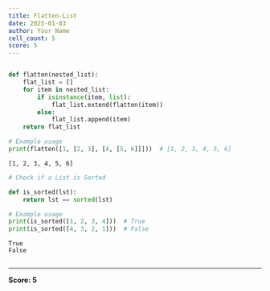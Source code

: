 ```yaml
---
title: Flatten-List
date: 2025-01-03
author: Your Name
cell_count: 5
score: 5
---
```


```python

```


```python
def flatten(nested_list):
    flat_list = []
    for item in nested_list:
        if isinstance(item, list):
            flat_list.extend(flatten(item))
        else:
            flat_list.append(item)
    return flat_list

# Example usage
print(flatten([1, [2, 3], [4, [5, 6]]]))  # [1, 2, 3, 4, 5, 6]

```

    [1, 2, 3, 4, 5, 6]



```python
# Check if a List is Sorted
```


```python
def is_sorted(lst):
    return lst == sorted(lst)

# Example usage
print(is_sorted([1, 2, 3, 4]))  # True
print(is_sorted([4, 3, 2, 1]))  # False

```

    True
    False



```python

```


---
**Score: 5**